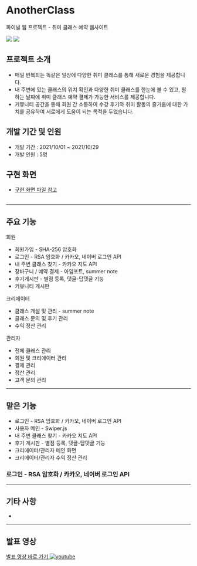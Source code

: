 # AnotherClass
파이널 웹 프로젝트 - 취미 클래스 예약 웹사이트

<img src="https://img.shields.io/badge/Java-007396?style=flat-square&logo=Java&logoColor=white"/> <img src="https://img.shields.io/badge/Oracle-F80000?style=flat-square&logo=Oracle&logoColor=white"/>

## 프로젝트 소개
+ 매일 반복되는 똑같은 일상에 다양한 취미 클래스를 통해 새로운 경험을 제공합니다.
+ 내 주변에 있는 클래스의 위치 확인과 다양한 취미 클래스를 한눈에 볼 수 있고, 원하는 날짜에 취미 클래스 예약 결제가 가능한 서비스를 제공합니다.
+ 커뮤니티 공간을 통해 회원 간 소통하여 수강 후기와 취미 활동의 즐거움에 대한 가치를 공유하여 서로에게 도움이 되는 목적을 두었습니다.

## 개발 기간 및 인원
+ 개발 기간 : 2021/10/01 ~ 2021/10/29
+ 개발 인원 : 5명

## 구현 화면
+ <a href="https://github.com/leecdng/Covid-19_Project/blob/master/3%EC%A1%B0%20UI%EA%B5%AC%ED%98%84.pdf">구현 화면 파일 참고<br/><br/></a>
---
## 주요 기능
회원
+ 회원가입 - SHA-256 암호화
+ 로그인 - RSA 암호화 / 카카오, 네이버 로그인 API
+ 내 주변 클래스 찾기 - 카카오 지도 API
+ 장바구니 / 예약 결제 - 아임포트, summer note
+ 후기게시판 - 별점 등록, 댓글-답댓글 기능
+ 커뮤니티 게시판

크리에이터
+ 클래스 개설 및 관리 - summer note
+ 클래스 문의 및 후기 관리
+ 수익 정산 관리

관리자
+ 전체 클래스 관리
+ 회원 및 크리에이터 관리
+ 결제 관리
+ 정산 관리
+ 고객 문의 관리


---

## 맡은 기능
+ 로그인 - RSA 암호화 / 카카오, 네이버 로그인 API
+ 사용자 메인 - Swiper.js
+ 내 주변 클래스 찾기 - 카카오 지도 API
+ 후기 게시판 - 별점 등록, 댓글-답댓글 기능
+ 크리에이터/관리자 메인 화면
+ 크리에이터/관리자 수익 정산 관리


### 로그인 - RSA 암호화 / 카카오, 네이버 로그인 API

---
## 기타 사항
+ 

---
## 발표 영상
<a href="https://youtu.be/GTm1BnCkjxo">발표 영상 바로 가기
![youtube](https://user-images.githubusercontent.com/85078379/149211423-53537bc9-f785-48b9-ba33-b8bc8108ab2d.png)</a>
